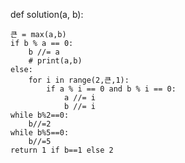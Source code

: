 def solution(a, b):

    큰 = max(a,b)
    if b % a == 0:
        b //= a
        # print(a,b)
    else:
        for i in range(2,큰,1):
            if a % i == 0 and b % i == 0:
                a //= i
                b //= i
    while b%2==0:
        b//=2
    while b%5==0:
        b//=5
    return 1 if b==1 else 2